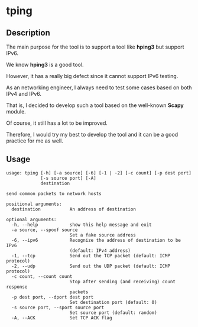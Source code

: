 # tping

## Description

The main purpose for the tool is to support a tool like **hping3** but support IPv6.

We know **hping3** is a good tool.

However, it has a really big defect since it cannot support IPv6 testing.

As an networking engineer, I always need to test some cases based on both IPv4 and IPv6.

That is, I decided to develop such a tool based on the well-known **Scapy** module.

Of course, it still has a lot to be improved.

Therefore, I would try my best to develop the tool and it can be a good practice for me as well.

## Usage
```
usage: tping [-h] [-a source] [-6] [-1 | -2] [-c count] [-p dest port]
             [-s source port] [-A]
             destination

send common packets to network hosts

positional arguments:
  destination           An address of destination

optional arguments:
  -h, --help            show this help message and exit
  -a source, --spoof source
                        Set a fake source address
  -6, --ipv6            Recognize the address of destination to be IPv6
                        (default: IPv4 address)
  -1, --tcp             Send out the TCP packet (default: ICMP protocol)
  -2, --udp             Send out the UDP packet (default: ICMP protocol)
  -c count, --count count
                        Stop after sending (and receiving) count response
                        packets
  -p dest port, --dport dest port
                        Set destination port (default: 0)
  -s source port, --sport source port
                        Set source port (default: random)
  -A, --ACK             Set TCP ACK flag

```
